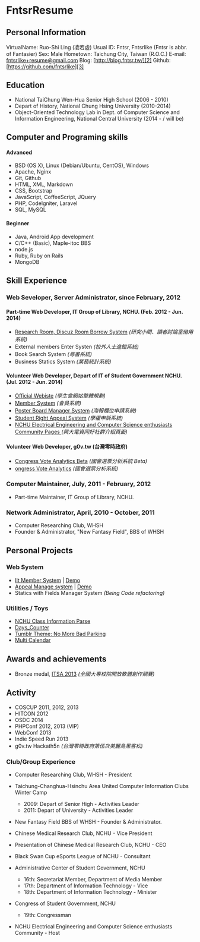 FntsrResume
===========

Personal Information
--------------------
VirtualName: Ruo-Shi Ling (凌若虛)
Usual ID: Fntsr, Fntsrlike (Fntsr is abbr. of Fantasier)
Sex: Male
Hometown: Taichung City, Taiwan (R.O.C.)
E-mail: [fntsrlike+resume@gmail.com][1]
Blog: [http://blog.fntsr.tw/][2]
Github: [https://github.com/fntsrlike][3]

Education
--------------------
- National TaiChung Wen-Hua Senior High School (2006 - 2010)
- Depart of History, National Chung Hsing University (2010-2014)
- Object-Oriented Technology Lab in Dept. of Computer Science and Information Engineering, National Central University (2014 - / will be)

Computer and Programing skills
---------------
#### Advanced
- BSD (OS X), Linux (Debian/Ubuntu, CentOS), Windows
- Apache, Nginx
- Git, Github
- HTML, XML, Markdown
- CSS, Bootstrap
- JavaScript, CoffeeScript, JQuery
- PHP, CodeIgniter, Laravel
- SQL, MySQL

#### Beginner
- Java, Android App development
- C/C++ (Basic), Maple-itoc BBS
- node.js
- Ruby, Ruby on Rails
- MongoDB

Skill Experience
----------------
### Web Seveloper, Server Administrator, since February, 2012
#### Part-time Web Developer, IT Group of Library, NCHU. (Feb. 2012 - Jun. 2014)
- [Research Room, Discuz Room Borrow System][4] 
*(研究小間、讀者討論室借用系統)*
- External members Enter Systen *(校外人士進館系統)*
- Book Search System *(尋書系統)*
- Business Statics System *(業務統計系統)*

#### Volunteer Web Developer, Depart of IT of Student Government NCHU. (Jul. 2012 - Jun. 2014)
- [Official Webiste][5] *(學生會網站整體規劃)*
- [Member System][6] *(會員系統)*
- [Poster Board Manager System][7] *(海報欄位申請系統)*
- [Student Right Appeal System][8] *(學權申訴系統)*
- [NCHU Electrical Engineering and Computer Science enthusiasts Community Pages ][9] 
*(興大電資同好社群介紹頁面)*

#### Volunteer Web Developer, g0v.tw (台灣零時政府)
- [Congress Vote Analytics Beta][10] *(國會選票分析系統 Beta)*
- [ongress Vote Analytics][11] *(國會選票分析系統)*

### Computer Maintainer, July, 2011 - February, 2012
- Part-time Maintainer, IT Group of Library, NCHU.

### Network Administrator, April, 2010 - October, 2011
- Computer Researching Club, WHSH
- Founder & Administrator, "New Fantasy Field", BBS of WHSH 

Personal Projects
----------------
### Web System
- [Ilt Member System][12] | [Demo][13]
- [Appeal Manage system][14] | [Demo][15]
- Statics with Fields Manager System *(Being Code refactoring)*

### Utilities / Toys
- [NCHU Class Information Parse][16]
- [Days_Counter][17]
- [Tumblr Theme: No More Bad Parking][18]
- [Multi Calendar][19]

Awards and achievements
----------------
* Bronze medal, [ITSA 2013][20] *(全國大專校院開放軟體創作競賽)*

Activity
---------------
* COSCUP 2011, 2012, 2013
* HITCON 2012
* OSDC 2014
* PHPConf 2012, 2013 (VIP)
* WebConf 2013
* Indie Speed Run 2013
* g0v.tw Hackath5n *(台灣零時政府第伍次美麗島黑客松)*

### Club/Group Experience
* Computer Researching Club, WHSH - President
* Taichung-Changhua-Hsinchu Area United Computer Information Clubs Winter Camp
    * 2009: Depart of Senior High - Activities Leader
    * 2011: Depart of University - Activities Leader
* New Fantasy Field BBS of WHSH - Founder & Administrator.
* Chinese Medical Research Club, NCHU - Vice President
* Presentation of Chinese Medical Research Club, NCHU - CEO
* Black Swan Cup eSports League of NCHU - Consultant
* Administrative Center of Student Government, NCHU
    * 16th: Secretariat Member, Department of Media Member
    * 17th: Department of Information Technology - Vice
    * 18th: Department of Information Technology - Minister
* Congress of Student Government, NCHU
    * 19th: Congressman
* NCHU Electrical Engineering and Computer Science enthusiasts Community - Host

  [1]: mailto:fntsrlike+resume@gmail.com
  [2]: http://ilt.fntsr.tw/
  [3]: https://github.com/fntsrlike
  [4]: http://class.lib.nchu.edu.tw/lib/order.php
  [5]: http://nchusg.org
  [6]: http://ilt.nchusg.org/
  [7]: http://app.nchusg.org/poster_manager
  [8]: http://app.nchusg.org/appeal/
  [9]: http://eecsec.nchusg.org/
  [10]: https://github.com/g0v-tw-congress-vote-analytics/congress-vote-analytics-beta
  [11]: http://congress-vote-analytics.herokuapp.com/
  [12]: https://github.com/fntsrlike/ilts_laravel
  [13]: http://ilt.fntsr.tw/
  [14]: https://github.com/fntsrlike/appeal_system
  [15]: http://appeal.fntsr.tw/
  [16]: https://github.com/fntsrlike/nchu_class_parse
  [17]: https://github.com/fntsrlike/Days_Counter
  [18]: https://github.com/fntsrlike/tumblr_theme
  [19]: https://github.com/fntsrlike/multi-calendar
  [20]: http://osc.csie.ncku.edu.tw/2013/time.php